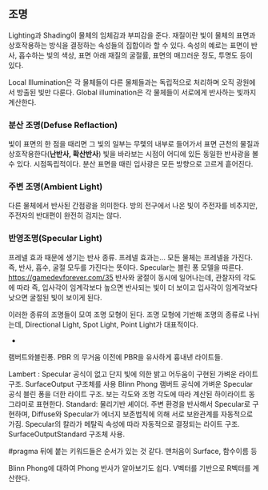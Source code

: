 ## 조명

Lighting과  Shading이 물체의 임체감과 부피감을 준다.
재질이란 빛이 물체의 표면과 상호작용하는 방식을 결정하는 속성들의 집합이라 할 수 있다. 속성의 예로는 표면이 반사, 흡수하는 빛의 색상, 표면 아래 재질의 굴절률, 표면의 매끄러운 정도, 투명도 등이 있다.

Local Illumination은 각 물체들이 다른 물체들과는 독립적으로 처리하며 오직 광원에서 방출된 빛만 다룬다.
Global illumination은 각 물체들이 서로에게 반사하는 빛까지 계산한다.

### 분산 조명(Defuse Reflaction)

빛이 표면의 한 점을 때리면 그 빛의 일부는 무렟의 내부로 들어가서 표면 근천의 물질과 상호작용한다(**난반사, 확산반사**)
빛을 바라보는 시점이 어디에 있든 동일한 반사광을 볼 수 있다. 시점독립적이다.
분산 표면을 때린 입사광은 모든 방향으로 고르게 흩어진다.

### 주변 조명(Ambient Light)

다른 물체에서 반사된 간점광을 의미한다. 방의 전구에서 나온 빛이 주전자를 비추지만, 주전자의 반대편이 완전히 검지는 않다.

### 반영조명(Specular Light)

프레넬 효과 때문에 생기는 반사 종류. 프레넬 효과는...
모든 물체는 프레넬을 가진다.
즉, 반사, 흡수, 굴절 모두를 가진다는 뜻이다. Specular는 블린 퐁 모델을 따른다. 
https://gamedevforever.com/35
반사와 굴절이 동시에 일어나는데, 관찰자의 각도에 따라 즉, 입사각이 임계각보다 높으면 반사되는 빛이 더 보이고
입사각이 임계각보다 낮으면 굴절된 빛이 보이게 된다.

이러한 종류의 조명들이 모여 조명 모형이 된다.
조명 모형에 기반해 조명의 종류로 나뉘는데,
Directional Light, Spot Light, Point Light가 대표적이다.

+
램버트와블린퐁. PBR 의 무거움 이전에 PBR을 유사하게 흉내낸 라이트들.

Lambert : Specular 공식이 없고 단지 빛에 의한 밝고 어두움이 구현된 가벼운 라이트구조. SurfaceOutput 구조체를 사용
Blinn Phong 램버트 공식에 가벼운 Specular 공식 블린 퐁을 더한 라이트 구조. 보는 각도와 조명 각도에 따라 계산된 하이라이트 동그라미로 표현한다.
Standard: 물리기반 셰이더. 주변 환경을 반사해서 Specular로 구현하며, Diffuse와 Specular가 에너지 보존법칙에 의해 서로 보완관계를 자동적으로 가짐. Specular의 칼라가 메탈릭 속성에 따라 자동적으로 결정되는 라이트 구조.
SurfaceOutputStandard 구조체 사용.

#pragma 뒤에 붙는 키워드들은 순서가 있는 것 같다. 맨처음이 Surface, 함수이름 등

Blinn Phong에 대하여
Phong 반사가 알아보기도 쉽다. V벡터를 기반으로 R벡터를 계산한다.